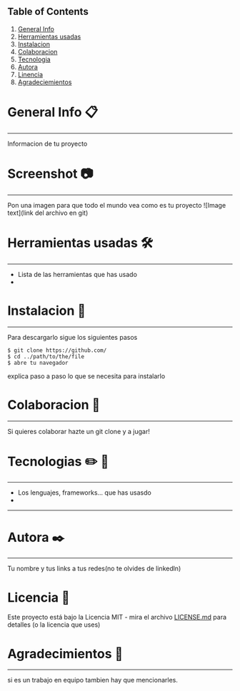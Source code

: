 
## Table of Contents
1. [General Info](#general-info)
2. [Herramientas usadas](#herramientas_usadas)
3. [Instalacion](#instalacion)
4. [Colaboracion](#colaboracion)
5. [Tecnologia](#Tecnologia)
6. [Autora](#Autora)
7. [Linencia](#Licencia)
8. [Agradeciemientos](#Agradecimietos)

# General Info 📋
***
Informacion de tu proyecto

# Screenshot 📷
***
Pon una imagen para que todo el mundo vea como es tu proyecto
![Image text](link del archivo en git)

# Herramientas usadas 🛠️
***
* Lista de las herramientas que has usado
* 

# Instalacion 🚀
***
Para descargarlo sigue los siguientes pasos
```
$ git clone https://github.com/
$ cd ../path/to/the/file
$ abre tu navegador
```
explica paso a paso lo que se necesita para instalarlo

# Colaboracion 🏈
***
Si quieres colaborar hazte un git clone y a jugar!

# Tecnologias :pencil2: 📐
***
* Los lenguajes, frameworks... que has usasdo
*  
***
# Autora ✒️
***
Tu nombre y tus links a tus redes(no te olvides de linkedln)

# Licencia 📄

Este proyecto está bajo la Licencia MIT - mira el archivo [LICENSE.md](LICENSE.md) para detalles (o la licencia que uses)

# Agradecimientos 🎁
***
 
si es un trabajo en equipo tambien hay que mencionarles.
